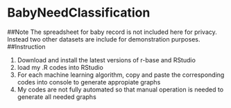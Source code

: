 # BabyNeedClassification
##Note
The spreadsheet for baby record is not included here for privacy.
Instead two other datasets are include for demonstration purposes.
##Instruction
1. Download and install the latest versions of r-base and RStudio
2. load my .R codes into RStudio
3. For each machine learning algorithm, copy and paste the corresponding codes into console to generate appropiate graphs
4. My codes are not fully automated so that manual operation is needed to generate all needed graphs

